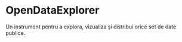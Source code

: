 # OpenDataExplorer

Un instrument pentru a explora, vizualiza și distribui orice set de date publice.
